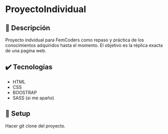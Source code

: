 # ProyectoIndividual

## :pencil: Descripción
Proyecto indvidual para FemCoders como repaso y práctica de los conocimientos adquiridos hasta el momento.
El objetivo es la réplica exacta de una pagina web.

## :heavy_check_mark: Tecnologías
- HTML
- CSS
- BOOSTRAP
- SASS (si me apaño)

## :hammer: Setup
Hacer git clone del proyecto.
